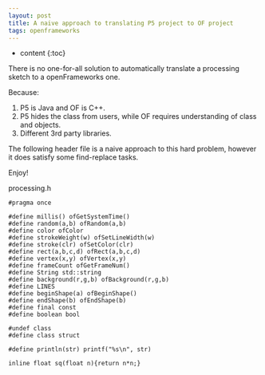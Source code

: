 ```yaml
---
layout: post
title: A naive approach to translating P5 project to OF project
tags: openframeworks
---
```


* content
{:toc}

There is no one-for-all solution to automatically translate a processing sketch to a openFrameworks one.

Because:

1. P5 is Java and OF is C++.
2. P5 hides the class from users, while OF requires understanding of class and objects.
3. Different 3rd party libraries.

The following header file is a naive approach to this hard problem, however it does satisfy some find-replace tasks. 




Enjoy!

processing.h

    #pragma once
    
    #define millis() ofGetSystemTime()
    #define random(a,b) ofRandom(a,b)
    #define color ofColor
    #define strokeWeight(w) ofSetLineWidth(w)
    #define stroke(clr) ofSetColor(clr)
    #define rect(a,b,c,d) ofRect(a,b,c,d)
    #define vertex(x,y) ofVertex(x,y)
    #define frameCount ofGetFrameNum()
    #define String std::string
    #define background(r,g,b) ofBackground(r,g,b)
    #define LINES
    #define beginShape(a) ofBeginShape()
    #define endShape(b) ofEndShape(b)
    #define final const
    #define boolean bool
    
    #undef class
    #define class struct
    
    #define println(str) printf("%s\n", str)
    
    inline float sq(float n){return n*n;}
